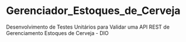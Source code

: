 # Gerenciador_Estoques_de_Cerveja
Desenvolvimento de Testes Unitários para Validar uma API REST de Gerenciamento Estoques de Cerveja - DIO
